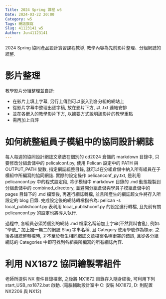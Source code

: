 ```yaml
---
Title: 2024 Spring 課程 w5
Date: 2024-03-22 20:00
Category: w5
Tags: 網誌撰寫
Slug: 41123141_w5
Author: Jun41123141
---
```


2024 Spring 協同產品設計實習課程教導, 教學內容為先前影片整理、分組網誌的統整.


<!-- PELICAN_END_SUMMARY -->

# 影片整理
教學影片分組整理並自評:
* 在影片上填上字幕, 另行上傳到可以嵌入到各分組的網站上
* 從影片字幕中整理出逐字稿, 放在影片下方, 以 .txt 連結安排
* 並在各嵌入的教學影片下方, 以摘要方式說明該影片的教學重點
* 需再加上自評

# 如何統整組員子模組中的協同設計網誌
每人每週的協同設計網誌文章放在個別的 cd2024 倉儲的 markdown 目錄中, 只要修改分組倉儲中的 pelicalconf.py, 使用 Pelican 設定中的 PATH 與 OUTPUT_PATH 變數, 指定網誌統整目錄, 就可以在分組倉儲中納入所有組員在子模組中所編寫的協同網誌.
實際的設定操作 pelicanconf_py.txt, 是利用 pelicanconf.py 中的程式設定段, 將子模組中 markdown 目錄的 .md 動態複製到分組倉儲中的 combined_directory, 並避開分組倉儲與學員子模組倉儲中的 pages 目錄下的 .md 檔案後, 再進行網誌轉檔, 並且所產生的網誌超文件將存入所設定的 blog 目錄.
完成設定後的網誌轉檔指令為: pelican -s local_publishconf.py 表利用 local_publishconf.py 的設定進行轉檔, 且先前有關 pelicanconf.py 的設定也將導入執行.

過程中, 各組員必須將個別的網誌 .md 檔案名稱前加上字串(不然資料會亂), 例如: "學號_" 加上獨一無二的網誌 Slug 字串名稱, 且 Category 使用學號作為標示. 之後各組統整轉檔時, 才不至於發生相同網誌文章檔案名稱衝突的錯誤, 且從各分組網誌的 Categories 中即可找到各組員所編寫的所有網誌內容.

# 利用 NX1872 協同繪製零組件
老師所提供 NX 套件目錄檔案, 之後將 NX1872 目錄存入隨身碟後, 可利用下列 start_USB_nx1872.bat 啟動.
(電腦輔助設計室中 C: 安裝 NX1872, D: 則配置 NX2206 與 NX12)



